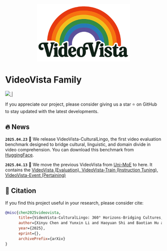 
<div align="center">
  <img src="VideoVista-CulturalLingo/asset/VideoVista_no_bg_s.png" alt="VideoVista Logo" width="300"/>
</div>

#  VideoVista Family



<a src="https://img.shields.io/badge/cs.CV-2406.11303-b31b1b?logo=arxiv&logoColor=red" href="https://arxiv.org/abs/2406.11303"> <img src="https://img.shields.io/badge/cs.CV-2406.11303-b31b1b?logo=arxiv&logoColor=red">
</a> | 


If you appreciate our project, please consider giving us a star ⭐ on GitHub to stay updated with the latest developments.

## 🔥 News

**`2025.04.23`** 🚀 We release VideoVista-CulturalLingo, the first video evaluation benchmark designed to bridge cultural, linguistic, and domain divide in video comprehension. You can download this benchmark from [HuggingFace](https://huggingface.co/datasets/Uni-MoE/VideoVista-CulturalLingo).

**`2025.04.13`** 🎉 We move the previous VideoVista from [Uni-MoE](https://github.com/HITsz-TMG/UMOE-Scaling-Unified-Multimodal-LLMs) to here. It contains the [VideoVista (Evaluation), VideoVista-Train (Instruction Tuning), VideoVista-Event (Pertaining)](https://huggingface.co/collections/Uni-MoE/videovista-67f397b7eddc81cb207228a2)




## :page_facing_up: Citation
If you find this project useful in your research, please consider cite:
```bibtex
@misc{chen2025videovista,
      title={VideoVista-CulturalLingo: 360° Horizons-Bridging Cultures, Languages, and Domains in Video Comprehension}, 
      author={Xinyu Chen and Yunxin Li and Haoyuan Shi and Baotian Hu and Wenhan Luo and Yaowei Wang and Min Zhang},
      year={2025},
      eprint={},
      archivePrefix={arXiv}
}
```
